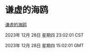 # 谦虚的海鸥
[谦虚的海鸥](http://219.139.199.210:56308/qxdho/course/base/hotlink/index.php)

2023年 12月 28日 星期四 23:02:01 CST

2023年 12月 28日 星期四 15:02:01 GMT
